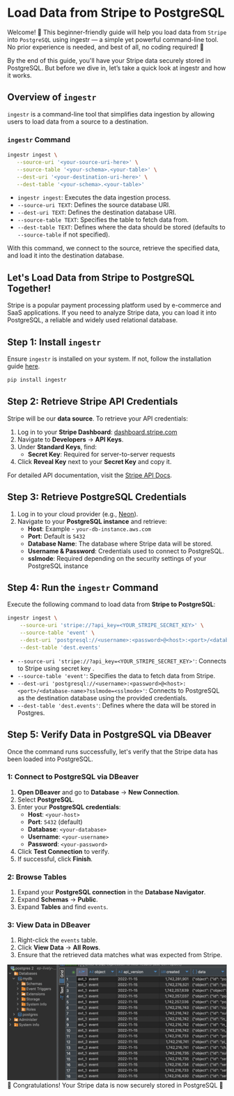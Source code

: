 # Load Data from Stripe to PostgreSQL

Welcome! 👋 This beginner-friendly guide will help you load data from `Stripe` into `PostgreSQL` using ingestr — a simple yet powerful command-line tool. No prior experience is needed, and best of all, no coding required! 🚀

By the end of this guide, you'll have your Stripe data securely stored in PostgreSQL. But before we dive in, let’s take a quick look at ingestr and how it works.

## Overview of `ingestr`
`ingestr` is a command-line tool that simplifies data ingestion by allowing users to load data from a source to a destination.

### `ingestr` Command
```bash
ingestr ingest \
   --source-uri '<your-source-uri-here>' \
   --source-table '<your-schema>.<your-table>' \
   --dest-uri '<your-destination-uri-here>' \
   --dest-table '<your-schema>.<your-table>'
```
- `ingestr ingest`: Executes the data ingestion process.
- `--source-uri TEXT`: Defines the source database URI.
- `--dest-uri TEXT`: Defines the destination database URI.
- `--source-table TEXT`: Specifies the table to fetch data from.
- `--dest-table TEXT`: Defines where the data should be stored (defaults to `--source-table` if not specified).

With this command, we connect to the source, retrieve the specified data, and load it into the destination database.

## Let's Load Data from Stripe to PostgreSQL Together!

Stripe is a popular payment processing platform used by e-commerce and SaaS applications. If you need to analyze Stripe data, you can load it into PostgreSQL, a reliable and widely used relational database.

## Step 1: Install `ingestr`
Ensure `ingestr` is installed on your system. If not, follow the installation guide [here](../getting-started/quickstart.md#Installation).

```bash
pip install ingestr
```

## Step 2: Retrieve Stripe API Credentials
Stripe will be our **data source**. To retrieve your API credentials:

1. Log in to your **Stripe Dashboard**: [dashboard.stripe.com](https://dashboard.stripe.com)
2. Navigate to **Developers** → **API Keys**.
3. Under **Standard Keys**, find:
   - **Secret Key**: Required for server-to-server requests
4. Click **Reveal Key** next to your **Secret Key** and copy it.

For detailed API documentation, visit the [Stripe API Docs](https://stripe.com/docs/api).

## Step 3: Retrieve PostgreSQL Credentials
1. Log in to your cloud provider (e.g., [Neon](https://neon.tech/)).
2. Navigate to your **PostgreSQL instance** and retrieve:
   - **Host**: Example - `your-db-instance.aws.com`
   - **Port**: Default is `5432`
   - **Database Name**: The database where Stripe data will be stored.
   - **Username & Password**: Credentials used to connect to PostgreSQL.
   - **sslmode**: Required depending on the security settings of your PostgreSQL instance

## Step 4: Run the `ingestr` Command
Execute the following command to load data from **Stripe to PostgreSQL**:

```bash
ingestr ingest \
    --source-uri 'stripe://?api_key=<YOUR_STRIPE_SECRET_KEY>' \
    --source-table 'event' \
    --dest-uri 'postgresql://<username>:<password>@<host>:<port>/<database-name>?sslmode=<sslmode>' \
    --dest-table 'dest.events'
```
- `--source-uri 'stripe://?api_key=<YOUR_STRIPE_SECRET_KEY>'`: Connects to Stripe using secret key .
- `--source-table 'event'`: Specifies the data to fetch data from Stripe.
- `--dest-uri 'postgresql://<username>:<password>@<host>:<port>/<database-name>?sslmode=<sslmode>'`: Connects to PostgreSQL as the destination database using the provided credentials.
- `--dest-table 'dest.events'`: Defines where the data will be stored in Postgres.

## Step 5: Verify Data in PostgreSQL via DBeaver

Once the command runs successfully, let's verify that the Stripe data has been loaded into PostgreSQL.

### 1: Connect to PostgreSQL via DBeaver
1. **Open DBeaver** and go to **Database** → **New Connection**.
2. Select **PostgreSQL**.
3. Enter your **PostgreSQL credentials**:
   - **Host**: `<your-host>`
   - **Port**: `5432` (default)
   - **Database**: `<your-database>`
   - **Username**: `<your-username>`
   - **Password**: `<your-password>`
4. Click **Test Connection** to verify.
5. If successful, click **Finish**.

### 2: Browse Tables
1. Expand your **PostgreSQL connection** in the **Database Navigator**.
2. Expand **Schemas** → **Public**.
3. Expand **Tables** and find `events`.

### 3: View Data in DBeaver
1. Right-click the `events` table.
2. Click **View Data** → **All Rows**.
3. Ensure that the retrieved data matches what was expected from Stripe.

![Stripe to Postgresql](../media/stripe_postgres.png)
🎉 Congratulations!
Your Stripe data is now securely stored in PostgreSQL 🚀